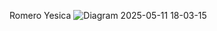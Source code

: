 Romero Yesica
![Diagram 2025-05-11 18-03-15](https://github.com/user-attachments/assets/6db85e17-2185-4641-9ee1-b46fc64adc89)
